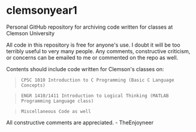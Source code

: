 # clemsonyear1
Personal GitHub repository for archiving code written for classes at Clemson University

All code in this repository is free for anyone's use. I doubt it will be too terribly useful to very many people.
Any comments, constructive criticism, or concerns can be emailed to me or commented on the repo as well.

Contents should include code written for Clemson's classes on:
  > `CPSC 1010 Introduction to C Programming (Basic C Language Concepts)`
  
  > `ENGR 1410/1411 Introduction to Logical Thinking (MATLAB Programming Language class)`
  
  > `Miscellaneous Code as well`
  
  All constructive comments are appreciated.
    - TheEnjoyneer
